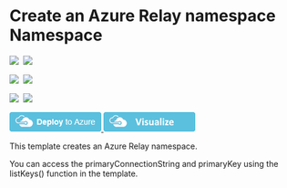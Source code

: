 # Create an Azure Relay namespace Namespace

<IMG SRC="https://azbotstorage.blob.core.windows.net/badges/101-azure-relay-create-namespace/PublicLastTestDate.svg" />&nbsp;
<IMG SRC="https://azbotstorage.blob.core.windows.net/badges/101-azure-relay-create-namespace/PublicDeployment.svg" />&nbsp;

<IMG SRC="https://azbotstorage.blob.core.windows.net/badges/101-azure-relay-create-namespace/FairfaxLastTestDate.svg" />&nbsp;
<IMG SRC="https://azbotstorage.blob.core.windows.net/badges/101-azure-relay-create-namespace/FairfaxDeployment.svg" />&nbsp;

<IMG SRC="https://azbotstorage.blob.core.windows.net/badges/101-azure-relay-create-namespace/BestPracticeResult.svg" />&nbsp;
<IMG SRC="https://azbotstorage.blob.core.windows.net/badges/101-azure-relay-create-namespace/CredScanResult.svg" />&nbsp;

<a href="https://portal.azure.com/#create/Microsoft.Template/uri/https%3A%2F%2Fraw.githubusercontent.com%2FAzure%2Fazure-quickstart-templates%2Fmaster%2F101-azure-relay-create-namespace%2Fazuredeploy.json" target="_blank">
    <img src="https://raw.githubusercontent.com/Azure/azure-quickstart-templates/master/1-CONTRIBUTION-GUIDE/images/deploytoazure.png"/>
</a>
<a href="http://armviz.io/#/?load=https%3A%2F%2Fraw.githubusercontent.com%2FAzure%2Fazure-quickstart-templates%2Fmaster%2F101-azure-relay-create-namespace%2Fazuredeploy.json" target="_blank">
    <img src="https://raw.githubusercontent.com/Azure/azure-quickstart-templates/master/1-CONTRIBUTION-GUIDE/images/visualizebutton.png"/>
</a>

This template creates an Azure Relay namespace.

You can access the primaryConnectionString and primaryKey using the listKeys() function in the template.
